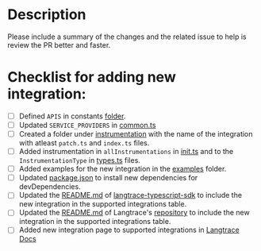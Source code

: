 # Description

Please include a summary of the changes and the related issue to help is review the PR better and faster.

# Checklist for adding new integration:

- [ ] Defined `APIS` in constants [folder](../src/constants/instrumentation/).
- [ ] Updated `SERVICE_PROVIDERS` in [common.ts](../src/constants/common.ts)
- [ ] Created a folder under [instrumentation](../src/instrumentation/) with the name of the integration with atleast `patch.ts` and `index.ts` files.
- [ ] Added instrumentation in `allInstrumentations` in [init.ts](../src/init/init.ts) and to the `InstrumentationType` in [types.ts](../src/init/types.ts) files.
- [ ] Added examples for the new integration in the [examples](../src/examples/) folder.
- [ ] Updated [package.json](../package.json) to install new dependencies for devDependencies.
- [ ] Updated the [README.md](../README.md) of [langtrace-typescript-sdk](https://github.com/Scale3-Labs/langtrace-typescript-sdk) to include the new integration in the supported integrations table.
- [ ] Updated the [README.md](https://github.com/Scale3-Labs/langtrace?tab=readme-ov-file#supported-integrations) of Langtrace's [repository](https://github.com/Scale3-Labs/langtrace) to include the new integration in the supported integrations table.
- [ ] Added new integration page to supported integrations in [Langtrace Docs](https://github.com/Scale3-Labs/langtrace-docs)
